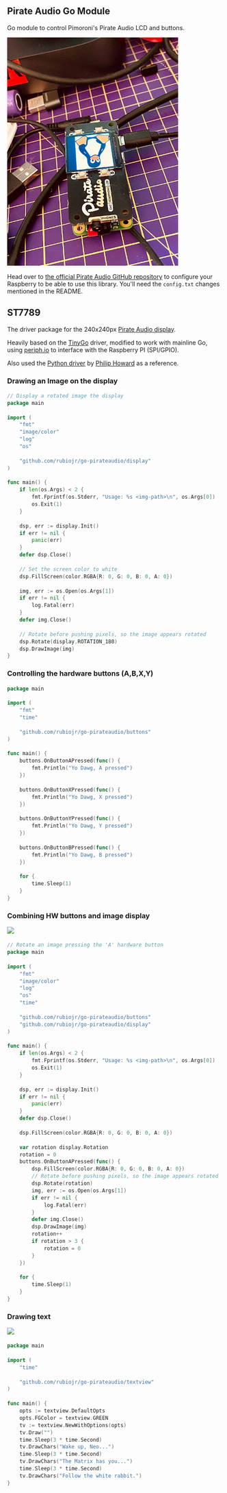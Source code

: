 ## Pirate Audio Go Module

Go module to control Pimoroni's Pirate Audio LCD and buttons.

![gadget.jpg](gadget.jpg)

Head over to [the official Pirate Audio GitHub repository](https://github.com/pimoroni/pirate-audio) to configure your Raspberry to be able to use this library. You'll need the `config.txt` changes mentioned in the README.

## ST7789

The driver package for the 240x240px [Pirate Audio display](https://shop.pimoroni.com/products/pirate-audio-headphone-amp).

Heavily based on the [TinyGo](https://github.com/tinygo-org/drivers/tree/e376785596dc8269f3e8aa42a9bf75fb1457febc/st7789) driver, modified to work with mainline Go, using [periph.io](https://periph.io) to interface with the Raspberry PI (SPI/GPIO).

Also used the [Python driver](https://github.com/pimoroni/st7789-python) by [Philip Howard](https://github.com/Gadgetoid) as a reference.

### Drawing an Image on the display

```Go
// Display a rotated image the display
package main

import (
	"fmt"
	"image/color"
	"log"
	"os"

	"github.com/rubiojr/go-pirateaudio/display"
)

func main() {
	if len(os.Args) < 2 {
		fmt.Fprintf(os.Stderr, "Usage: %s <img-path>\n", os.Args[0])
		os.Exit(1)
	}

	dsp, err := display.Init()
	if err != nil {
		panic(err)
	}
	defer dsp.Close()

	// Set the screen color to white
	dsp.FillScreen(color.RGBA{R: 0, G: 0, B: 0, A: 0})

	img, err := os.Open(os.Args[1])
	if err != nil {
		log.Fatal(err)
	}
	defer img.Close()

	// Rotate before pushing pixels, so the image appears rotated
	dsp.Rotate(display.ROTATION_180)
	dsp.DrawImage(img)
}
```

### Controlling the hardware buttons (A,B,X,Y)

```Go
package main

import (
	"fmt"
	"time"

	"github.com/rubiojr/go-pirateaudio/buttons"
)

func main() {
	buttons.OnButtonAPressed(func() {
		fmt.Println("Yo Dawg, A pressed")
	})

	buttons.OnButtonXPressed(func() {
		fmt.Println("Yo Dawg, X pressed")
	})

	buttons.OnButtonYPressed(func() {
		fmt.Println("Yo Dawg, Y pressed")
	})

	buttons.OnButtonBPressed(func() {
		fmt.Println("Yo Dawg, B pressed")
	})

	for {
		time.Sleep(1)
	}
}
```

### Combining HW buttons and image display

![](images/rotate.gif)

```Go
// Rotate an image pressing the 'A' hardware button
package main

import (
	"fmt"
	"image/color"
	"log"
	"os"
	"time"

	"github.com/rubiojr/go-pirateaudio/buttons"
	"github.com/rubiojr/go-pirateaudio/display"
)

func main() {
	if len(os.Args) < 2 {
		fmt.Fprintf(os.Stderr, "Usage: %s <img-path>\n", os.Args[0])
		os.Exit(1)
	}

	dsp, err := display.Init()
	if err != nil {
		panic(err)
	}
	defer dsp.Close()

	dsp.FillScreen(color.RGBA{R: 0, G: 0, B: 0, A: 0})

	var rotation display.Rotation
	rotation = 0
	buttons.OnButtonAPressed(func() {
		dsp.FillScreen(color.RGBA{R: 0, G: 0, B: 0, A: 0})
		// Rotate before pushing pixels, so the image appears rotated
		dsp.Rotate(rotation)
		img, err := os.Open(os.Args[1])
		if err != nil {
			log.Fatal(err)
		}
		defer img.Close()
		dsp.DrawImage(img)
		rotation++
		if rotation > 3 {
			rotation = 0
		}
	})

	for {
		time.Sleep(1)
	}
}
```

### Drawing text

![](docs/images/matrix.gif)

```Go
package main

import (
	"time"

	"github.com/rubiojr/go-pirateaudio/textview"
)

func main() {
	opts := textview.DefaultOpts
	opts.FGColor = textview.GREEN
	tv := textview.NewWithOptions(opts)
	tv.Draw("")
	time.Sleep(3 * time.Second)
	tv.DrawChars("Wake up, Neo...")
	time.Sleep(3 * time.Second)
	tv.DrawChars("The Matrix has you...")
	time.Sleep(3 * time.Second)
	tv.DrawChars("Follow the white rabbit.")
}
```

